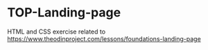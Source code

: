 # TOP-Landing-page
HTML and CSS exercise related to https://www.theodinproject.com/lessons/foundations-landing-page

